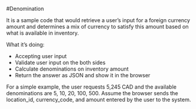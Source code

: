 #Denomination

It is a sample code that would retrieve a user’s input for a foreign currency amount and determines a mix of currency to satisfy this amount based on what is available in inventory.

What it’s doing:

-   Accepting user input
-   Validate user input on the both sides
-   Calculate denominations on inventory amount
-   Return the answer as JSON and show it in the browser

For a simple example, the user requests 5,245 CAD and the available denominations are 5, 10, 20, 100, 500.
Assume the browser sends the location\_id, currency\_code, and amount entered by the user to the system.
